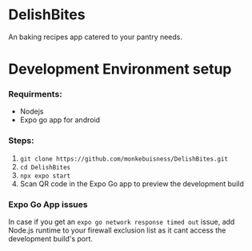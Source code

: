 # DelishBites

An baking recipes app catered to your pantry needs.


# Development Environment setup

### Requirments:
 - Nodejs
 - Expo go app for android


### Steps:
1. `git clone https://github.com/monkebuisness/DelishBites.git`
2. `cd DelishBites`
3. `npx expo start`
5. Scan QR code in the Expo Go app to preview the development build

### Expo Go App issues
In case if you get an ```expo go network response timed out``` issue, add Node.js runtime to your firewall exclusion list as it cant access the development build's port. 

#